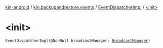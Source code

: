 [kin-android](../../index.md) / [kin.backupandrestore.events](../index.md) / [EventDispatcherImpl](index.md) / [&lt;init&gt;](./-init-.md)

# &lt;init&gt;

`EventDispatcherImpl(@NonNull broadcastManager: `[`BroadcastManager`](../-broadcast-manager/index.md)`)`